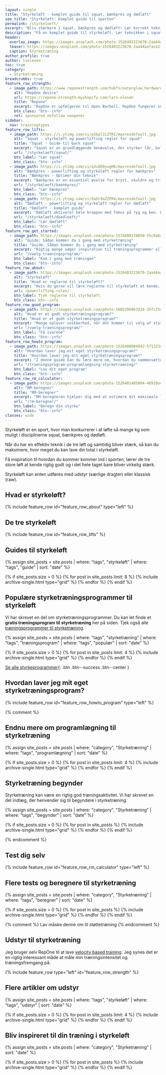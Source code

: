```yaml
---
layout: single
title: "Styrkeløft - komplet guide til squat, bænkpres og dødløft"
seo_title: "Styrkeløft: Komplet guide til sporten"
permalink: /styrkeloeft/
excerpt: "Bliv stærkere i squat, bænkpres og dødløft! Lær korrekt teknik, effektive træningsprogrammer og regler for styrkeløft."
description: "Få en komplet guide til styrkeløft. Lær teknikken i squat, bænkpres og dødløft, følg effektive træningsprogrammer, og forstå reglerne i konkurrence."
header:
  overlay_image: https://images.unsplash.com/photo-1526403223670-2aa44aaface2?ixlib=rb-1.2.1&ixid=eyJhcHBfaWQiOjEyMDd9&auto=format&fit=crop&h=630&w=1200&q=60
  teaser: https://images.unsplash.com/photo-1526403223670-2aa44aaface2?ixlib=rb-1.2.1&ixid=eyJhcHBfaWQiOjEyMDd9&auto=format&fit=crop&h=300&w=400&q=10
  caption: Styrketræning
author_profile: true
author: lsolesen
toc: true
category:
  - Styrketræning
breadcrumbs: true
feature_row_strength:
  - image_path: https://www.reponestrength.com/hubfs/outerglow_hardware-1.png
    alt: "RepOne device"
    url: https://repone-strength.myshopify.com/lars-olesen
    title: "Repone"
    excerpt: "RepOne er opfølgeren til Open Barbell. RepOne fungerer ved at spænde en snor på stangen med en lille magnet. Formålet med RepOne er at have et prisleje, hvor den almindelige forbruger kan være med."
    btn_class: "btn--info"
    rel: sponsored nofollow noopener
sidebar:
  nav: trainingtypes
feature_row_lifts:
  - image_path: https://i.ytimg.com/vi/pSbpl3i3TRI/maxresdefault.jpg
    alt: "Squat - styrkeløft og powerlifting regler for squat"
    title: "Squat - Guide til back squat"
    excerpt: "Squat er en grundlæggende benøvelse, der styrker lår, baller og core. Lær korrekt teknik og variationer for maksimal effekt."
    url: "/styrkeloeft/squat/"
    btn_label: "Lær squat"
    btn_class: "btn--info"
  - image_path: https://i.ytimg.com/vi/q3uQE0yugH8/maxresdefault.jpg
    alt: "Bænkpres - powerlifting og styrkeløft regler for bænkpres"
    title: "Bænkpres - Optimer din teknik"
    excerpt: "Bænkpres er en essentiel øvelse for bryst, skuldre og triceps. Få styr på teknik, greb og de bedste strategier for styrke."
    url: "/styrkeloeft/baenkpres/"
    btn_label: "Lær bænkpres"
    btn_class: "btn--info"
  - image_path: https://i.ytimg.com/vi/GaXr9aZ2FR4/maxresdefault.jpg
    alt: "Dødløft - powerlifting og styrkeløft regler for dødløft"
    title: "Dødløft - komplet guide"
    excerpt: "Dødløft aktiverer hele kroppen med fokus på ryg og ben. Lær korrekt udførelse, typiske fejl og effektive variationer."
    url: "/styrkeloeft/doedloeft/"
    btn_label: "Lær dødløft"
    btn_class: "btn--info"
feature_row_get_started:
  - image_path: https://images.unsplash.com/photo-1574680178050-55c6a6a96e0a?ixlib=rb-1.2.1&ixid=MXwxMjA3fDB8MHxwaG90by1wYWdlfHx8fGVufDB8fHw%3D&auto=format&fit=crop&h=300&w=400&q=10
    alt: "Guide: Sådan kommer du i gang med styrketræning"
    title: "Guide: Sådan kommer du i gang med styrketræning"
    excerpt: "Rigtig mange søger inspiration til træningsprogrammer eller er i tvivl om, hvilket styrketræningsprogram de skal vælge. Programmet er vigtig del af træningen, men hvordan får jeg valgt det rigtige styrketræningsprogram? Hvordan kommer du egentlig i gang?"
    url: "/vaelg-traeningsprogram/"
    btn_label: "Kom i gang med træningen"
    btn_class: "btn--info"
feature_row_about:
  - image_path: https://images.unsplash.com/photo-1526403223670-2aa44aaface2?ixlib=rb-1.2.1&ixid=eyJhcHBfaWQiOjEyMDd9&auto=format&fit=crop&h=300&w=400&q=10
    alt: "Styrkeløft"
    title: "Hvad er reglerne til styrkeløft?"
    excerpt: "Hvis du gerne vil lære reglerne til styrkeløft at kende, så har jeg skrevet en begynderguide, så du kan komme i gang allerede i dag."
    url: /powerlifting-rules/
    btn_label: Tjek reglerne til styrkeløft
    btn_class: btn--info
feature_row_good_program:
  - image_path: https://images.unsplash.com/photo-1605296867424-35fc25c9212a?ixid=MnwxMjA3fDB8MHxwaG90by1wYWdlfHx8fGVufDB8fHx8&ixlib=rb-1.2.1&auto=format&fit=crop&h=300&w=300&q=10
    alt: "Hvad er et godt styrketræningsprogram?"
    title: "Hvad er et godt styrketræningsprogram?"
    excerpt: "Mange oplever usikkerhed, når det kommer til valg af styrketræningsprogram – og det er helt forståeligt. Hvordan vælger man det rigtige program? Hvor mange gange om ugen bør du træne? Hvor mange gentagelser og sæt giver resultater? Hvilke øvelser skal du inkludere, og hvornår er det tid til at skifte program?"
    url: "/vaelg-traeningsprogram/"
    btn_label: "Få svarene"
    btn_class: "btn--info"
feature_row_howto_program:
  - image_path: https://images.unsplash.com/photo-1526408984842-5f1323d42469?ixlib=rb-1.2.1&ixid=eyJhcHBfaWQiOjEyMDd9&auto=format&fit=crop&h=300&w=400&q=10
    alt: "Hvordan laver jeg mit eget styrketræningsprogram?"
    title: "Hvordan laver jeg mit eget styrketræningsprogram?"
    excerpt: "I denne guide kan du lære mere om, hvordan du sammensætter et effektivt styrketræningsprogram, som du kan bruge til styrkeløft. Du lærer om de grundlæggende træningsprincipper, så du kan skabe et program, der er skræddersyet til dine mål og behov."
    url: "/traeningsprogram-programlaegning-styrketraening/"
    btn_label: "Lav dit eget program"
    btn_class: "btn--info"
feature_row_rm_calculator:
  - image_path: https://images.unsplash.com/photo-1526401485004-46910ecc8e51?ixlib=rb-1.2.1&auto=format&fit=crop&h=300&w=400&q=10
    alt: "RM-beregner"
    title: "RM-beregner"
    excerpt: "RM-beregneren hjælper dig med at estimere dit maksimale løft (1RM) baseret på din præstation i en given øvelse. Brug beregneren til at finde ud af, hvor meget du kan løfte i maksimal styrke, og tilpas din træning derefter."
    url: "/rm-beregner/"
    btn_label: "Beregn din styrke"
    btn_class: "btn--info"
classes: wide
---
```


Styrkeløft er en sport, hvor man konkurrerer i at løfte så mange kg som muligt i disciplinerne squat, bænkpres og dødløft. 

Når du har en effektiv teknik i de tre løft og samtidig bliver stærk, så kan du maksimere, hvor meget du kan lave din total i styrkeløft. 

Få inspiration til hvordan du kommer kommer ind i sporten, lærer de tre store løft at kende rigtig godt og i det hele taget bare bliver virkelig stærk.

Styrkeløft kan enten udføres med udstyr (særlige dragter) eller klassisk (raw).

## Hvad er styrkeløft?

{% include feature_row id="feature_row_about" type="left" %}

## De tre styrkeløft

{% include feature_row id="feature_row_lifts" %}

## Guides til styrkeløft

{% assign site_posts = site.posts | where: "tags", "styrkeløft" | where: "tags", "guide" | sort: "date" %}

<div class="feature__wrapper">

{% if site_posts.size > 0 %}
  {% for post in site_posts limit: 8 %}
    {% include archive-single.html type="grid" %}
  {% endfor %}
{% endif %}

</div>

## Populære styrketræningsprogrammer til styrkeløft

Vi har skrevet en del om styrketræningsprogrammer. Du kan let finde et **gratis træningsprogram til styrketræning** her på siden. Tjek også alle [træningsprogrammer til styrketræning](/traeningsprogrammer/).

{% assign site_posts = site.posts | where: "tags", "styrketræning" | where: "tags", "træningsprogram" | where: "tags", "populær" | sort: "date" %}

<div class="feature__wrapper" markdown="1">

{% if site_posts.size > 0 %}
  {% for post in site_posts limit: 4 %}
    {% include archive-single.html type="grid" %}
  {% endfor %}
{% endif %}

[Se alle styrkeprogrammer](/styrketraeningsprogrammer/){: .btn .btn--success .btn--center }

</div>

## Hvordan laver jeg mit eget styrketræningsprogram?

{% include feature_row id="feature_row_howto_program" type="left" %}

{% comment %}

## Endnu mere om programlægning til styrketræning

{% assign site_posts = site.posts | where: "category", "Styrketræning" | where: "tags", "programlægning" | sort: "date" %}

<div class="feature__wrapper">

{% if site_posts.size > 0 %}
  {% for post in site_posts limit: 4 %}
    {% include archive-single.html type="grid" %}
  {% endfor %}
{% endif %}

</div>

## Styrketræning begynder

Styrketræning kan være en rigtig god træningsaktivitet. Vi har skrevet en del indlæg, der henvender sig til begyndere i styrketræning.

{% assign site_posts = site.posts | where: "category", "Styrketræning" | where: "tags", "begynder" | sort: "date" %}

<div class="feature__wrapper">

{% if site_posts.size > 0 %}
  {% for post in site_posts %}
    {% include archive-single.html type="grid" %}
  {% endfor %}
{% endif %}

</div>

{% endcomment %}

## Test dig selv

{% include feature_row id="feature_row_rm_calculator" type="left" %}

## Flere tests og beregnere til styrketræning

{% assign site_posts = site.posts | where: "category", "Styrketræning" | where: "tags", "beregner" | sort: "date" %}

<div class="feature__wrapper">

{% if site_posts.size > 0 %}
  {% for post in site_posts %}
    {% include archive-single.html type="grid" %}
  {% endfor %}
{% endif %}

</div>

{% comment %}
Lav måske denne om til støttetræning 
{% endcomment %}

## Udstyr til styrketræning

Jeg bruger selv RepOne til at lave [velocity based training](/vbt/). Jeg synes det er en rigtig interessant måde at måle min træningsintensitet og træningsfremgang på.

{% include feature_row type="left" id="feature_row_strength" %}

## Flere artikler om udstyr

{% assign site_posts = site.posts | where: "tags", "styrkeløft" | where: "tags", "udstyr" | sort: "date" %}

<div class="feature__wrapper">

{% if site_posts.size > 0 %}
  {% for post in site_posts limit: 4 %}
    {% include archive-single.html type="grid" %}
  {% endfor %}
{% endif %}

</div>

## Bliv inspireret til din træning i styrkeløft

{% assign site_posts = site.posts | where: "category", "Styrketræning" | sort: "date" %}

<div class="feature__wrapper">

{% if site_posts.size > 0 %}
  {% for post in site_posts %}
    {% include archive-single.html type="grid" %}
  {% endfor %}
{% endif %}

</div>

